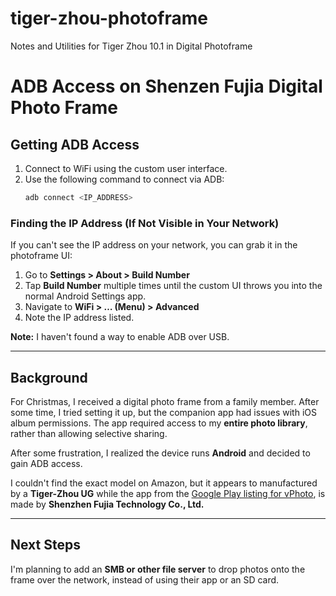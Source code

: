 # tiger-zhou-photoframe
Notes and Utilities for Tiger Zhou 10.1 in Digital Photoframe


# ADB Access on Shenzen Fujia Digital Photo Frame

## Getting ADB Access

1. Connect to WiFi using the custom user interface.  
2. Use the following command to connect via ADB:
   ```sh
   adb connect <IP_ADDRESS>
   ```
   
### Finding the IP Address (If Not Visible in Your Network)
If you can't see the IP address on your network, you can grab it in the photoframe UI:

1. Go to **Settings > About > Build Number**  
2. Tap **Build Number** multiple times until the custom UI throws you into the normal Android Settings app.
3. Navigate to **WiFi > … (Menu) > Advanced**  
4. Note the IP address listed.

**Note:** I haven't found a way to enable ADB over USB.

---

## Background

For Christmas, I received a digital photo frame from a family member. After some time, I tried setting it up, but the companion app had issues with iOS album permissions. The app required access to my **entire photo library**, rather than allowing selective sharing.  

After some frustration, I realized the device runs **Android** and decided to gain ADB access.

I couldn't find the exact model on Amazon, but it appears to manufactured by a **Tiger-Zhou UG** while the app from the [Google Play listing for vPhoto](https://play.google.com/store/apps/details?id=com.waophoto.smartphoto&hl=en_US&pli=1), is made by **Shenzhen Fujia Technology Co., Ltd.**

---

## Next Steps

I'm planning to add an **SMB or other file server** to drop photos onto the frame over the network, instead of using their app or an SD card.

